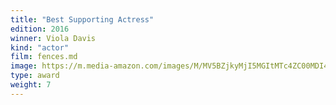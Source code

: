 ```yaml
---
title: "Best Supporting Actress"
edition: 2016
winner: Viola Davis
kind: "actor"
film: fences.md
image: https://m.media-amazon.com/images/M/MV5BZjkyMjI5MGItMTc4ZC00MDI4LWEzNDItNGZjNzU3M2Q3YzhkXkEyXkFqcGc@._V1_FMjpg_UX969_.jpg
type: award
weight: 7
---
```

